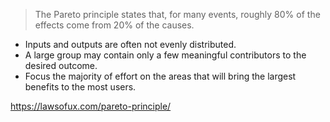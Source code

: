 > The Pareto principle states that, for many events, roughly 80% of the effects come from 20% of the causes.

- Inputs and outputs are often not evenly distributed.
- A large group may contain only a few meaningful contributors to the desired outcome.
- Focus the majority of effort on the areas that will bring the largest benefits to the most users.


https://lawsofux.com/pareto-principle/